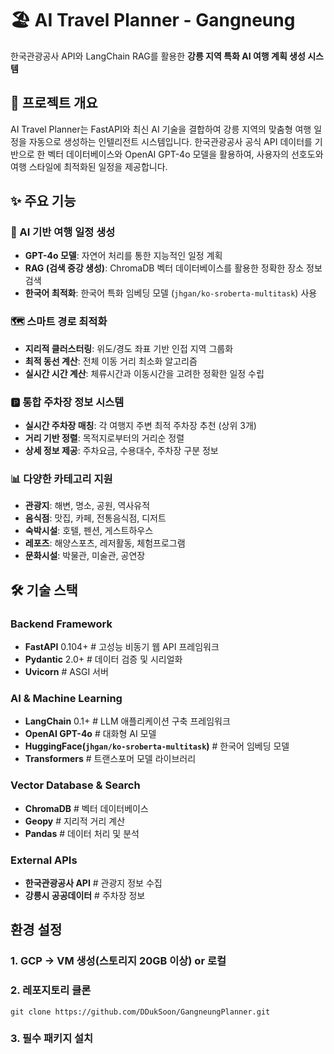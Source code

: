 # 🏖️ AI Travel Planner - Gangneung

한국관광공사 API와 LangChain RAG를 활용한 **강릉 지역 특화 AI 여행 계획 생성 시스템**

## 🎯 프로젝트 개요

AI Travel Planner는 FastAPI와 최신 AI 기술을 결합하여 강릉 지역의 맞춤형 여행 일정을 자동으로 생성하는 인텔리전트 시스템입니다. 한국관광공사 공식 API 데이터를 기반으로 한 벡터 데이터베이스와 OpenAI GPT-4o 모델을 활용하여, 사용자의 선호도와 여행 스타일에 최적화된 일정을 제공합니다.

## ✨ 주요 기능

### 🤖 AI 기반 여행 일정 생성
- **GPT-4o 모델**: 자연어 처리를 통한 지능적인 일정 계획
- **RAG (검색 증강 생성)**: ChromaDB 벡터 데이터베이스를 활용한 정확한 장소 정보 검색
- **한국어 최적화**: 한국어 특화 임베딩 모델 (`jhgan/ko-sroberta-multitask`) 사용

### 🗺️ 스마트 경로 최적화
- **지리적 클러스터링**: 위도/경도 좌표 기반 인접 지역 그룹화
- **최적 동선 계산**: 전체 이동 거리 최소화 알고리즘
- **실시간 시간 계산**: 체류시간과 이동시간을 고려한 정확한 일정 수립

### 🅿️ 통합 주차장 정보 시스템
- **실시간 주차장 매칭**: 각 여행지 주변 최적 주차장 추천 (상위 3개)
- **거리 기반 정렬**: 목적지로부터의 거리순 정렬
- **상세 정보 제공**: 주차요금, 수용대수, 주차장 구분 정보

### 📊 다양한 카테고리 지원
- **관광지**: 해변, 명소, 공원, 역사유적
- **음식점**: 맛집, 카페, 전통음식점, 디저트
- **숙박시설**: 호텔, 펜션, 게스트하우스
- **레포츠**: 해양스포츠, 레저활동, 체험프로그램
- **문화시설**: 박물관, 미술관, 공연장

## 🛠 기술 스택

### Backend Framework

- **FastAPI** 0.104+ # 고성능 비동기 웹 API 프레임워크
- **Pydantic** 2.0+ # 데이터 검증 및 시리얼화
- **Uvicorn** # ASGI 서버

### AI & Machine Learning

- **LangChain** 0.1+ # LLM 애플리케이션 구축 프레임워크
- **OpenAI GPT-4o** # 대화형 AI 모델
- **HuggingFace(`jhgan/ko-sroberta-multitask`)** # 한국어 임베딩 모델
- **Transformers** # 트랜스포머 모델 라이브러리

### Vector Database & Search

- **ChromaDB** # 벡터 데이터베이스
- **Geopy** # 지리적 거리 계산
- **Pandas** # 데이터 처리 및 분석

### External APIs

- **한국관광공사 API** # 관광지 정보 수집
- **강릉시 공공데이터** # 주차장 정보


## 환경 설정
### 1. GCP -> VM 생성(스토리지 20GB 이상) or 로컬 

### 2. 레포지토리 클론

```
git clone https://github.com/DDukSoon/GangneungPlanner.git
```

###
### 3. 필수 패키지 설치
